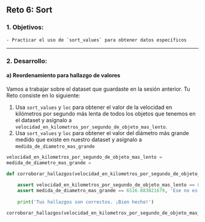 ## Reto 6: Sort

### 1. Objetivos:
    - Practicar el uso de `sort_values` para obtener datos específicos
    
---
    
### 2. Desarrollo:

#### a) Reordenamiento para hallazgo de valores

Vamos a trabajar sobre el dataset que guardaste en la sesión anterior. Tu Reto consiste en lo siguiente:

1. Usa `sort_values` y `loc` para obtener el valor de la velocidad en kilómetros por segundo más lenta de todos los objetos que tenemos en el dataset y asígnalo a `velocidad_en_kilometros_por_segundo_de_objeto_mas_lento`.
2. Usa `sort_values` y `loc` para obtener el valor del diámetro más grande medido que existe en nuestro dataset y asígnalo a `medida_de_diametro_mas_grande`


```python
velocidad_en_kilometros_por_segundo_de_objeto_mas_lento =
medida_de_diametro_mas_grande = 
```


```python
def corroborar_hallazgos(velocidad_en_kilometros_por_segundo_de_objeto_mas_lento, medida_de_diametro_mas_grande):
    
    assert velocidad_en_kilometros_por_segundo_de_objeto_mas_lento == 0.681436673, 'Esa no es la velocidad en kilómetros por segundo del objeto más lento'
    assert medida_de_diametro_mas_grande == 6516.883821679, 'Ese no es el diámetro más grande medido en nuestro dataset'
    
    print('Tus hallazgos son correctos. ¡Bien hecho!')

corroborar_hallazgos(velocidad_en_kilometros_por_segundo_de_objeto_mas_lento, medida_de_diametro_mas_grande)
```

